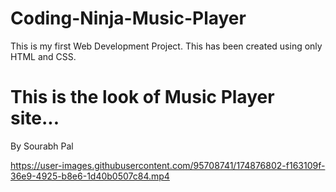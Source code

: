 # Coding-Ninja-Music-Player

This is my first Web Development Project. This has been created using only HTML and CSS.

# This is the look of Music Player site...

By Sourabh Pal

https://user-images.githubusercontent.com/95708741/174876802-f163109f-36e9-4925-b8e6-1d40b0507c84.mp4
